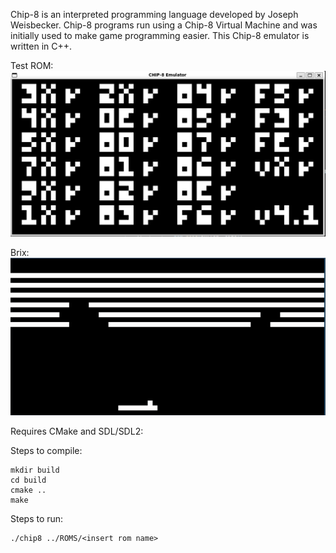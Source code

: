 Chip-8 is an interpreted programming language developed by Joseph Weisbecker. 
Chip-8 programs run using a Chip-8 Virtual Machine and was initially used to make game programming easier.
This Chip-8 emulator is written in C++.

Test ROM:
![test rom](https://github.com/AnshSachinkumarArora/chip-8/blob/main/Images/Chip-8%20test%20photo.PNG)

Brix:
![brix game image](https://github.com/AnshSachinkumarArora/chip-8/blob/main/Images/chip-8%20brix.PNG)

Requires CMake and SDL/SDL2:

Steps to compile:
```
mkdir build
cd build
cmake ..
make
```

Steps to run:
```
./chip8 ../ROMS/<insert rom name>
```
